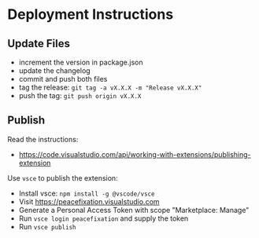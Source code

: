 # Deployment Instructions

## Update Files

- increment the version in package.json
- update the changelog
- commit and push both files
- tag the release: `git tag -a vX.X.X -m "Release vX.X.X"`
- push the tag: `git push origin vX.X.X`

## Publish

Read the instructions:

- https://code.visualstudio.com/api/working-with-extensions/publishing-extension

Use `vsce` to publish the extension:

- Install vsce: `npm install -g @vscode/vsce`  
- Visit https://peacefixation.visualstudio.com  
- Generate a Personal Access Token with scope "Marketplace: Manage"  
- Run `vsce login peacefixation` and supply the token  
- Run `vsce publish`
